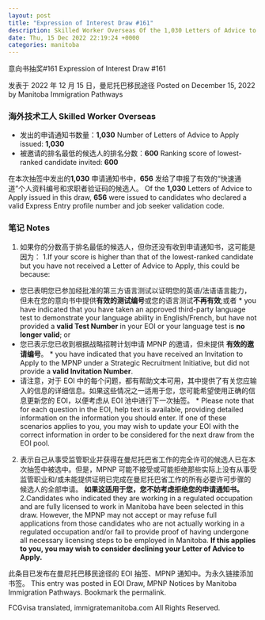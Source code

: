 ```yaml
---
layout: post
title: "Expression of Interest Draw #161"
description: Skilled Worker Overseas Of the 1,030 Letters of Advice to Apply issued in this draw, 656 were issued to candidates who declared a valid Express Entry profile number and job seeker validation code. Notes
date: Thu, 15 Dec 2022 22:19:24 +0000
categories: manitoba
---
```


意向书抽奖#161	Expression of Interest Draw #161

发表于 2022 年 12 月 15 日，曼尼托巴移民途径	Posted on December 15, 2022 by Manitoba Immigration Pathways

### 海外技术工人	Skilled Worker Overseas

* 发出的申请通知书数量：**1,030**	Number of Letters of Advice to Apply issued: **1,030**
* 被邀请的排名最低的候选人的排名分数：**600**	Ranking score of lowest-ranked candidate invited: **600**

在本次抽签中发出的**1,030** 申请通知书中，**656** 发给了申报了有效的“快速通道”个人资料编号和求职者验证码的候选人。	Of the **1,030** Letters of Advice to Apply issued in this draw, **656** were issued to candidates who declared a valid Express Entry profile number and job seeker validation code.

### 笔记	Notes

1. 如果你的分数高于排名最低的候选人，但你还没有收到申请通知书，这可能是因为：	1.If your score is higher than that of the lowest-ranked candidate but you have not received a Letter of Advice to Apply, this could be because:
* 您已表明您已参加经批准的第三方语言测试以证明您的英语/法语语言能力，但未在您的意向书中提供**有效的测试编号**或您的语言测试**不再有效**;或者	* you have indicated that you have taken an approved third-party language test to demonstrate your language ability in English/French, but have not provided a **valid Test Number** in your EOI or your language test is **no longer valid**; or
* 您已表示您已收到根据战略招聘计划申请 MPNP 的邀请，但未提供 **有效的邀请编号**。	* you have indicated that you have received an Invitation to Apply to the MPNP under a Strategic Recruitment Initiative, but did not provide a **valid Invitation Number**.
* 请注意，对于 EOI 中的每个问题，都有帮助文本可用，其中提供了有关您应输入的信息的详细信息。如果这些情况之一适用于您，您可能希望使用正确的信息更新您的 EOI，以便考虑从 EOI 池中进行下一次抽签。	* Please note that for each question in the EOI, help text is available, providing detailed information on the information you should enter. If one of these scenarios applies to you, you may wish to update your EOI with the correct information in order to be considered for the next draw from the EOI pool.
2. 表示自己从事受监管职业并获得在曼尼托巴省工作的完全许可的候选人已在本次抽签中被选中。但是，MPNP 可能不接受或可能拒绝那些实际上没有从事受监管职业和/或未能提供证明已完成在曼尼托巴省工作的所有必要许可步骤的候选人的全部申请。 **如果这适用于您，您不妨考虑拒绝您的申请通知书。**	2.Candidates who indicated they are working in a regulated occupation and are fully licensed to work in Manitoba have been selected in this draw. However, the MPNP may not accept or may refuse full applications from those candidates who are not actually working in a regulated occupation and/or fail to provide proof of having undergone all necessary licensing steps to be employed in Manitoba. **If this applies to you, you may wish to consider declining your Letter of Advice to Apply.**

此条目已发布在曼尼托巴移民途径的 EOI 抽签、MPNP 通知中。为永久链接添加书签。	This entry was posted in EOI Draw, MPNP Notices by Manitoba Immigration Pathways. Bookmark the permalink.

FCGvisa translated, immigratemanitoba.com All Rights Reserved.
